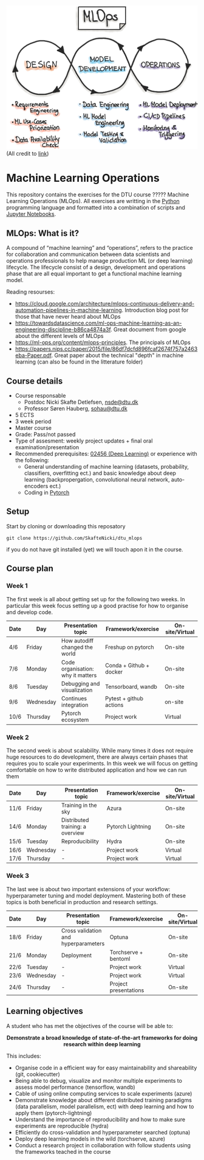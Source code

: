 ![mlops](figures/mlops-loop-en.jpg)
(All credit to [link](https://ml-ops.org/content/mlops-principles))
# Machine Learning Operations

This repository contains the exercises for the DTU course ????? Machine Learning Operations (MLOps). 
All exercises are writting in the [Python](https://www.python.org/) programming language and formatted 
into a combination of scripts and [Jupyter Notebooks](https://jupyter.org/). 

## MLOps: What is it?

A compound of “machine learning” and “operations”, refers to the practice for collaboration and communication 
between data scientists and operations professionals to help manage production ML (or deep learning) lifecycle.
The lifecycle consist of a design, development and operations phase that are all equal important to get a
functional machine learning model.

Reading resourses:
* https://cloud.google.com/architecture/mlops-continuous-delivery-and-automation-pipelines-in-machine-learning.
  Introduction blog post for those that have never heard about MLOps
* https://towardsdatascience.com/ml-ops-machine-learning-as-an-engineering-discipline-b86ca4874a3f. Great document
  from google about the different levels of MLOps
* https://ml-ops.org/content/mlops-principles. The principals of MLOps
* https://papers.nips.cc/paper/2015/file/86df7dcfd896fcaf2674f757a2463eba-Paper.pdf. Great paper about the
technical "depth" in machine learning (can also be found in the litterature folder)

## Course details

* Course responsable
    * Postdoc Nicki Skafte Detlefsen, nsde@dtu.dk
    * Professor Søren Hauberg, sohau@dtu.dk
* 5 ECTS
* 3 week period
* Master course
* Grade: Pass/not passed
* Type of assesment: weekly project updates + final oral examination/presentation
* Recommended prerequisites: [02456 (Deep Learning)](https://kurser.dtu.dk/course/2021-2022/02456) or experience
with the following:
    * General understanding of machine learning (datasets, probability, classifiers, overfitting ect.) and 
    basic knowledge about deep learning (backpropergation, convolutional neural network, auto-encoders ect.)
    * Coding in [Pytorch](https://pytorch.org/)

## Setup

Start by cloning or downloading this reposatory
```
git clone https://github.com/SkafteNicki/dtu_mlops
```
if you do not have git installed (yet) we will touch apon it in the course.

## Course plan

### Week 1

The first week is all about getting set up for the following two weeks. In particular this week focus setting
up a good practise for how to organise and develop code.

Date | Day       |  Presentation topic                 | Framework/exercise       | On-site/Virtual
-----|-----------|-------------------------------------|--------------------------|--------------------
4/6  | Friday    | How autodiff changed the world      | Freshup on pytorch       | On-site
7/6  | Monday    | Code organisation: why it matters   | Conda + Github + docker  | On-site
8/6  | Tuesday   | Debugging and visualization         | Tensorboard, wandb       | On-site
9/6  | Wednesday | Continues integration               | Pytest + github actions  | on-site
10/6 | Thursday  | Pytorch ecosystem                   | Project work             | Virtual

### Week 2

The second week is about scalability. While many times it does not require huge resources to do development,
there are always certain phases that requires you to scale your experiments. In this week we will focus on 
getting comfortable on how to write distributed application and how we can run them

Date | Day       | Presentation topic                   | Framework/exercise      | On-site/Virtual
-----|-----------|--------------------------------------|-------------------------|-------------------
11/6 | Friday    | Training in the sky                  | Azura                   | On-site
14/6 | Monday    | Distributed training: a overview     | Pytorch Lightning       | On-site
15/6 | Tuesday   | Reproducibility                      | Hydra                   | On-site
16/6 | Wednesday | -                                    | Project work            | Virtual
17/6 | Thursday  | -                                    | Project work            | Virtual

### Week 3

The last wee is about two important extensions of your workflow: hyperparameter tuning and model
deployment. Mastering both of these topics is both beneficial in production and research settings.

Date | Day       | Presentation topic                   | Framework/exercise    | On-site/Virtual
-----|-----------|--------------------------------------|-----------------------|---------------------
18/6 | Friday    | Cross validation and hyperparameters | Optuna                | On-site
21/6 | Monday    | Deployment                           | Torchserve + bentoml  | On-site
22/6 | Tuesday   | -                                    | Project work          | Virtual
23/6 | Wednesday | -                                    | Project work          | Virtual
24/6 | Thursday  | -                                    | Project presentations | On-site

## Learning objectives

A student who has met the objectives of the course will be able to:

<p align="center">
<b>Demonstrate a broad knowledge of state-of-the-art frameworks for doing research within deep learning</b>
</p>
  
This includes:
* Organise code in a efficient way for easy maintainability and shareability (git, cookiecutter)
* Being able to debug, visualize and monitor multiple experiments to assess model performance (tensorflow, wandb)
* Cable of using online computing services to scale experiments (azure)
* Demonstrate knowledge about different distributed training paradigms (data parallelism, model parallelism, ect) 
with deep learning and how to apply them (pytorch-lightning)
* Understand the importance of reproducibility and how to make sure experiments are reproducible (hydra)
* Efficiently do cross-validation and hyperparameter searched (optuna)
* Deploy deep learning models in the wild (torchserve, azure)
* Conduct a research project in collaboration with follow students using the frameworks teached in the course
